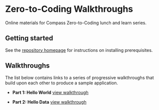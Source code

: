 # Zero-to-Coding Walkthroughs
Online materials for Compass Zero-to-Coding lunch and learn series.

## Getting started
See the [repository homepage](../README.md) for instructions on installing prerequisites.

## Walkthroughs
The list below contains links to a series of progressive walkthroughs that build upon each other to produce a sample application.

* **Part 1: Hello World** [view walkthrough](./part1.md)

* **Part 2: Hello Data** [view walkthrough](./part2.md)
